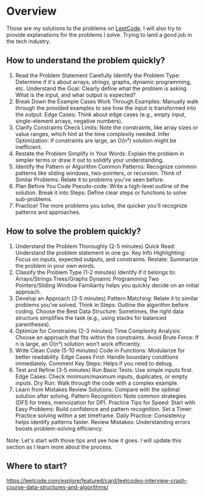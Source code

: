 # Overview

Those are my solutions to the problems on [LeetCode](https://leetcode.com/). I will also try to provide explanations for the problems I solve. Trying to land a good job in the tech industry.


## How to understand the problem quickly?

1. Read the Problem Statement Carefully
Identify the Problem Type: Determine if it's about arrays, strings, graphs, dynamic programming, etc.
Understand the Goal: Clearly define what the problem is asking. What is the input, and what output is expected?
2. Break Down the Example Cases
Work Through Examples: Manually walk through the provided examples to see how the input is transformed into the output.
Edge Cases: Think about edge cases (e.g., empty input, single-element arrays, negative numbers).
3. Clarify Constraints
Check Limits: Note the constraints, like array sizes or value ranges, which hint at the time complexity needed.
Infer Optimization: If constraints are large, an O(n²) solution might be inefficient.
4. Restate the Problem
Simplify in Your Words: Explain the problem in simpler terms or draw it out to solidify your understanding.
5. Identify the Pattern or Algorithm
Common Patterns: Recognize common patterns like sliding windows, two-pointers, or recursion.
Think of Similar Problems: Relate it to problems you've seen before.
6. Plan Before You Code
Pseudo-code: Write a high-level outline of the solution.
Break it into Steps: Define clear steps or functions to solve sub-problems.
7. Practice!
The more problems you solve, the quicker you'll recognize patterns and approaches.

## How to solve the problem quickly?

1. Understand the Problem Thoroughly (2-5 minutes)
Quick Read: Understand the problem statement in one go.
Key Info Highlighting: Focus on inputs, expected outputs, and constraints.
Restate: Summarize the problem in your own words.
2. Classify the Problem Type (1-2 minutes)
Identify if it belongs to:
Arrays/Strings
Trees/Graphs
Dynamic Programming
Two Pointers/Sliding Window
Familiarity helps you quickly decide on an initial approach.
3. Develop an Approach (3-5 minutes)
Pattern Matching: Relate it to similar problems you’ve solved.
Think in Steps: Outline the algorithm before coding.
Choose the Best Data Structure: Sometimes, the right data structure simplifies the task (e.g., using stacks for balanced parentheses).
4. Optimize for Constraints (2-3 minutes)
Time Complexity Analysis: Choose an approach that fits within the constraints.
Avoid Brute Force: If n is large, an O(n²) solution won’t work efficiently.
5. Write Clean Code (5-10 minutes)
Code in Functions: Modularize for better readability.
Edge Cases First: Handle boundary conditions immediately.
Comment Key Steps: Helps if you need to debug.
6. Test and Refine (3-5 minutes)
Run Basic Tests: Use simple inputs first.
Edge Cases: Check minimum/maximum inputs, duplicates, or empty inputs.
Dry Run: Walk through the code with a complex example.
7. Learn from Mistakes
Review Solutions: Compare with the optimal solution after solving.
Pattern Recognition: Note common strategies (DFS for trees, memoization for DP).
Practice Tips for Speed:
Start with Easy Problems: Build confidence and pattern recognition.
Set a Timer: Practice solving within a set timeframe.
Daily Practice: Consistency helps identify patterns faster.
Review Mistakes: Understanding errors boosts problem-solving efficiency.

Note: Let's start with those tips and see how it goes. I will update this section as I learn more about the process.

## Where to start?

https://leetcode.com/explore/featured/card/leetcodes-interview-crash-course-data-structures-and-algorithms/ 